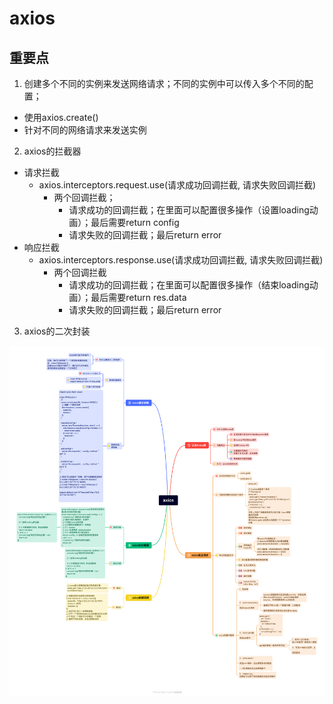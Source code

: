 # axios
## 重要点
1. 创建多个不同的实例来发送网络请求；不同的实例中可以传入多个不同的配置；
  - 使用axios.create() 
  - 针对不同的网络请求来发送实例
2. axios的拦截器
  - 请求拦截
    - axios.interceptors.request.use(请求成功回调拦截, 请求失败回调拦截)
      - 两个回调拦截；
        - 请求成功的回调拦截；在里面可以配置很多操作（设置loading动画）；最后需要return config
        - 请求失败的回调拦截；最后return error
  - 响应拦截
    - axios.interceptors.response.use(请求成功回调拦截, 请求失败回调拦截)
      - 两个回调拦截
        - 请求成功的回调拦截；在里面可以配置很多操作（结束loading动画）；最后需要return res.data
        - 请求失败的回调拦截；最后return error
        
3. axios的二次封装
        
![axios](./picture/axios.png)
